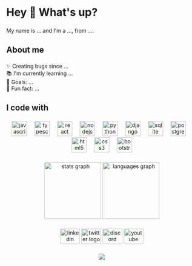 <h1 align="left">Hey 👋 What's up?</h1>

###

<p align="left">My name is ... and I'm a ..., from ....</p>

###

<h2 align="left">About me</h2>

###

<p align="left">✨ Creating bugs since ...<br>📚 I'm currently learning ...<br>🎯 Goals: ...<br>🎲 Fun fact: ...</p>

###

<h2 align="left">I code with</h2>

###

<div align="center">
  <a href="#" title="Javascript"><img src="https://cdn.jsdelivr.net/gh/devicons/devicon/icons/javascript/javascript-original.svg" height="40" alt="javascript logo"/></a>
  <img width="12" />
  <a href="#" title="Typescript"><img src="https://cdn.jsdelivr.net/gh/devicons/devicon/icons/typescript/typescript-original.svg" height="40" alt="typescript logo"/></a>
  <img width="12" />
  <a href="#" title="React">
  <img src="https://cdn.jsdelivr.net/gh/devicons/devicon/icons/react/react-original.svg" height="40" alt="react logo"  /></a>
  <img width="12"/>  
  <a href="#" title="Nodesjs">
  <img src="https://cdn.jsdelivr.net/gh/devicons/devicon/icons/nodejs/nodejs-original.svg" height="40" alt="nodejs logo"/></a>
  <img width="12"/>  
  <a href="#" title="Python"><img src="https://cdn.jsdelivr.net/gh/devicons/devicon/icons/python/python-original.svg" height="40" alt="python logo"  /></a>
  <img width="12" />
  <a href="#" title="Django"><img src="https://cdn.jsdelivr.net/gh/devicons/devicon/icons/django/django-plain.svg" height="40" alt="django logo"  /></a>
  <img width="12" />
  <a href="#" title="SQLite3"><img src="https://cdn.jsdelivr.net/gh/devicons/devicon/icons/sqlite/sqlite-original.svg" height="40" alt="sqlite logo"  /></a>
  <img width="12" />
  <a href="#" title="PostgreSQL"><img src="https://cdn.jsdelivr.net/gh/devicons/devicon/icons/postgresql/postgresql-original.svg" height="40" alt="postgresql logo"  /></a>
  <img width="12" />
  <a href="#" title="HTML5"><img src="https://cdn.jsdelivr.net/gh/devicons/devicon/icons/html5/html5-original.svg" height="40" alt="html5 logo"  /></a>
  <img width="12" />
  <a href="#" title="CSS3"><img src="https://cdn.jsdelivr.net/gh/devicons/devicon/icons/css3/css3-original.svg" height="40" alt="css3 logo"  /></a>
  <img width="12" />
  <a href="#" title="Bootstrap"><img src="https://cdn.jsdelivr.net/gh/devicons/devicon/icons/bootstrap/bootstrap-original.svg" height="40" alt="bootstrap logo"  /></a>
</div>

###

<div align="center">
  <img src="https://github-readme-stats.vercel.app/api?username=Joao-oliveiraf&hide_title=false&hide_rank=false&show_icons=true&include_all_commits=true&count_private=true&disable_animations=false&theme=dracula&locale=en&hide_border=false&order=1" height="150" alt="stats graph"  />
  <img src="https://github-readme-stats.vercel.app/api/top-langs?username=Joao-oliveiraf&locale=en&hide_title=false&layout=compact&card_width=320&langs_count=5&theme=dracula&hide_border=false&order=2" height="150" alt="languages graph"  />
</div>

###

<div align="center">
  <img src="https://raw.githubusercontent.com/maurodesouza/profile-readme-generator/master/src/assets/icons/social/linkedin/default.svg" width="52" height="40" alt="linkedin logo"  />
  <img src="https://raw.githubusercontent.com/maurodesouza/profile-readme-generator/master/src/assets/icons/social/twitter/default.svg" width="52" height="40" alt="twitter logo"  />
  <img src="https://raw.githubusercontent.com/maurodesouza/profile-readme-generator/master/src/assets/icons/social/discord/default.svg" width="52" height="40" alt="discord logo"  />
  <img src="https://raw.githubusercontent.com/maurodesouza/profile-readme-generator/master/src/assets/icons/social/youtube/default.svg" width="52" height="40" alt="youtube logo"  />
</div>

###

  <div align="center">
  <img src="https://www.codewars.com/users/RevelYK/badges/large"/>
  </div>


###


